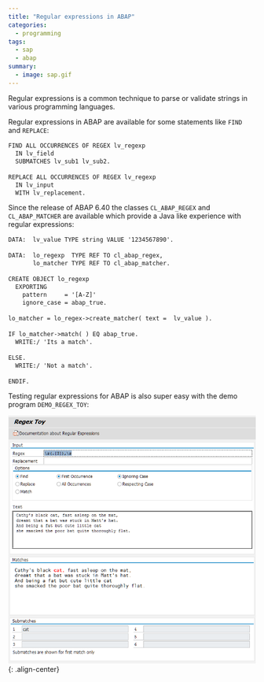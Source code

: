 ```yaml
---
title: "Regular expressions in ABAP"
categories:
  - programming
tags:
  - sap
  - abap
summary:
  - image: sap.gif
---
```

Regular expressions is a common technique to parse or validate strings in various programming languages.

Regular expressions in ABAP are available for some statements like `FIND` and `REPLACE`:

```abap
FIND ALL OCCURRENCES OF REGEX lv_regexp
  IN lv_field
  SUBMATCHES lv_sub1 lv_sub2.

REPLACE ALL OCCURRENCES OF REGEX lv_regexp
  IN lv_input
  WITH lv_replacement.
```  

Since the release of ABAP 6.40 the classes `CL_ABAP_REGEX` and `CL_ABAP_MATCHER` are available which provide a Java like experience with regular expressions:

```abap
DATA:  lv_value TYPE string VALUE '1234567890'.

DATA:  lo_regexp  TYPE REF TO cl_abap_regex,
       lo_matcher TYPE REF TO cl_abap_matcher.

CREATE OBJECT lo_regexp
  EXPORTING
    pattern     = '[A-Z]'
    ignore_case = abap_true.

lo_matcher = lo_regex->create_matcher( text =  lv_value ).

IF lo_matcher->match( ) EQ abap_true.
  WRITE:/ 'Its a match'.

ELSE.
  WRITE:/ 'Not a match'.

ENDIF.
```

Testing regular expressions for ABAP is also super easy with the demo program `DEMO_REGEX_TOY`:

![DEMO_REGEX_TOY](/images/2016/07/demo_regex_toy.png){: .align-center}
